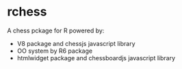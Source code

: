 # rchess

A chess pckage for R powered by:

- V8 package and chessjs javascript library
- OO system by R6 package
- htmlwidget package and chessboardjs javascript library
